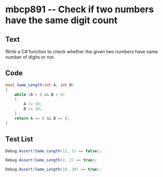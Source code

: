 # mbcp891 -- Check if two numbers have the same digit count

## Text

Write a C# function to check whether the given two numbers have same number of digits or not.

## Code

```csharp
bool Same_Length(int A, int B) 
{ 
    while (A > 0 && B > 0) 
    { 
        A /= 10; 
        B /= 10; 
    } 
    return A == 0 && B == 0; 
}
```

## Test List

```csharp
Debug.Assert(Same_Length(12, 1) == false);
```

```csharp
Debug.Assert(Same_Length(2, 2) == true);
```

```csharp
Debug.Assert(Same_Length(10, 20) == true);
```
